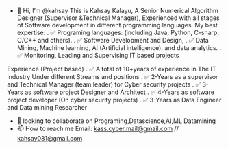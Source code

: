 - 👋 Hi, I’m @kahsay
This is Kahsay Kalayu, A Senior Numerical Algorithm Designer (Supervisor &Technical Manager), Experienced with all stages of Software development in different programming languages.
My best expertise:
. ✅ Programing languages: (including Java, Python, C-sharp, C/C++ and others).
. ✅ Software Development and Design,
. ✅ Data Mining, Machine learning, AI (Artificial intelligence), and data analytics.
. ✅ Monitoring, Leading and Supervising IT based projects

Experience (Project based)
. ✅ A total of 10+years of experience in The IT industry Under different Streams and positions
. ✅ 2-Years as a supervisor and Technical Manager (team leader) for Cyber security projects
. ✅ 3-Years as software project Designer and Architect
. ✅ 4-Years as software project developer (On cyber security projects)
. ✅ 3-Years as Data Engineer and Data mining Researcher
- 💞️ looking to collaborate on Programing,Datascience,AI,ML Datamining
- 📫 How to reach me Email: kass.cyber.mail@gmail.com // kahsay081@gmail.com

<!---
kahsay/kahsay is a ✨ special ✨ repository because its `README.md` (this file) appears on your GitHub profile.
You can click the Preview link to take a look at your changes.
--->
